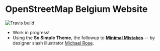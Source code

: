 OpenStreetMap Belgium Website
=============================

[![Travis build](https://travis-ci.org/gplv2/osmbe.github.io.svg?branch=master)](rttps://travis-ci.org/gplv2/osmbe.github.io)

- Work in progress!
- Using the **So Simple Theme**, the followup to [**Minimal Mistakes**](http://mmistakes.github.io/minimal-mistakes/) -- by designer slash illustrator [Michael Rose](http://mademistakes.com).
